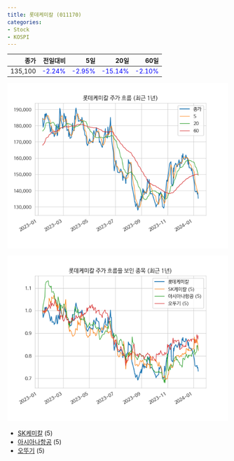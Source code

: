 ```yaml
---
title: 롯데케미칼 (011170)
categories:
- Stock
- KOSPI
---
```


|종가|전일대비|5일|20일|60일|
|---:|-------:|--:|---:|---:|
|135,100|<span style="color: blue">-2.24%</span>|<span style="color: blue">-2.95%</span>|<span style="color: blue">-15.14%</span>|<span style="color: blue">-2.10%</span>|


<!-- more -->

![011170](/assets/images/stock/011170.png)

![011170](/assets/images/stock/011170_sim.png)

- [SK케미칼](/285130/) (5)
- [아시아나항공](/020560/) (5)
- [오뚜기](/007310/) (5)
